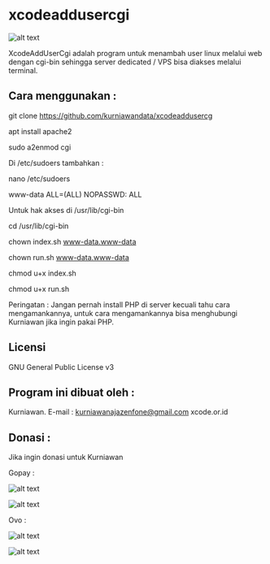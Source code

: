 # xcodeaddusercgi

![alt text](http://xcode.or.id/04_small-logo.png)

XcodeAddUserCgi adalah program untuk menambah user linux melalui web dengan cgi-bin sehingga server dedicated / VPS bisa diakses melalui terminal.

Cara menggunakan :
------------------

git clone https://github.com/kurniawandata/xcodeaddusercg

apt install apache2

sudo a2enmod cgi

Di /etc/sudoers tambahkan :

nano /etc/sudoers

www-data ALL=(ALL) NOPASSWD: ALL

Untuk hak akses di /usr/lib/cgi-bin

cd /usr/lib/cgi-bin

chown index.sh www-data.www-data

chown run.sh www-data.www-data

chmod u+x index.sh

chmod u+x run.sh

Peringatan : Jangan pernah install PHP di server kecuali tahu cara mengamankannya, untuk cara mengamankannya bisa menghubungi Kurniawan jika ingin pakai PHP.

Licensi
-------
GNU General Public License v3

Program ini dibuat oleh :
--------------------------------------------
Kurniawan. E-mail : kurniawanajazenfone@gmail.com
xcode.or.id


Donasi :
--------
Jika ingin donasi untuk Kurniawan

Gopay :

![alt text](https://kurniawan.xcode.or.id/gofood.png)

![alt text](https://kurniawan.xcode.or.id/gopay.png)

Ovo :

![alt text](https://kurniawan.xcode.or.id/ovo3.png)

![alt text](https://kurniawan.xcode.or.id/ovo2.png)

